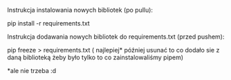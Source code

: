 Instrukcja instalowania nowych bibliotek (po pullu):

pip install -r requirements.txt

Instrukcja dodawania nowych bibliotek do requirements.txt (przed pushem):

pip freeze > requirements.txt ( najlepiej* później usunać to co dodało sie z daną biblioteką żeby było tylko to co zainstalowaliśmy pipem)

*ale nie trzeba :d
